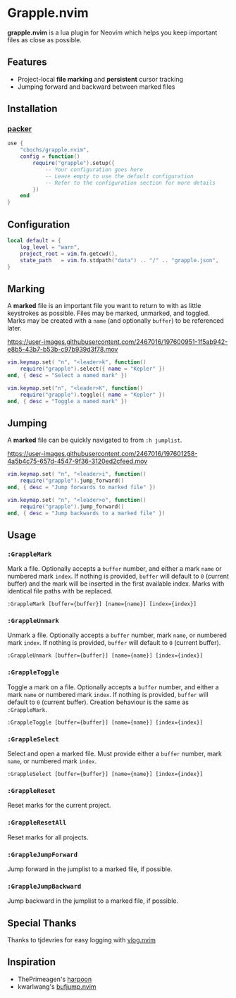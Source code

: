 # Grapple.nvim

**grapple.nvim** is a lua plugin for Neovim which helps you keep important files as close as possible.

## Features

* Project-local **file marking** and **persistent** cursor tracking
* Jumping forward and backward between marked files

## Installation

### [packer](https://github.com/wbthomason/packer.nvim)

```lua
use {
    "cbochs/grapple.nvim",
    config = function()
        require("grapple").setup({
            -- Your configuration goes here
            -- Leave empty to use the default configuration
            -- Refer to the configuration section for more details
        })
    end
}
```

## Configuration

```lua
local default = {
    log_level = "warn",
    project_root = vim.fn.getcwd(),
    state_path   = vim.fn.stdpath("data") .. "/" .. "grapple.json",
}
```

## Marking

A **marked** file is an important file you want to return to with as little keystrokes as possible. Files may be marked, unmarked, and toggled. Marks may be created with a `name` (and optionally `buffer`) to be referenced later.

https://user-images.githubusercontent.com/2467016/197600951-1f5ab942-e8b5-43b7-b53b-c97b939d3f78.mov

```lua
vim.keymap.set( "n", "<leader>k", function()
    require("grapple").select({ name = "Kepler" })
end, { desc = "Select a named mark" })

vim.keymap.set("n", "<leader>K", function()
    require("grapple").toggle({ name = "Kepler" })
end, { desc = "Toggle a named mark" })
```

## Jumping

A **marked** file can be quickly navigated to from `:h jumplist`.

https://user-images.githubusercontent.com/2467016/197601258-4a5b4c75-657d-4547-9f36-3120ed2cfeed.mov

```lua
vim.keymap.set( "n", "<leader>i", function()
    require("grapple").jump_forward()
end, { desc = "Jump forwards to marked file" })

vim.keymap.set( "n", "<leader>o", function()
    require("grapple").jump_forward()
end, { desc = "Jump backwards to a marked file" })
```

## Usage

### `:GrappleMark`

Mark a file. Optionally accepts a `buffer` number, and either a mark `name` or numbered mark `index`. If nothing is provided, `buffer` will default to `0` (current buffer) and the mark will be inserted in the first available index. Marks with identical file paths with be replaced.

```
:GrappleMark [buffer={buffer}] [name={name}] [index={index}]
```

### `:GrappleUnmark`

Unmark a file. Optionally accepts a `buffer` number, mark `name`, or numbered mark `index`. If nothing is provided, `buffer` will default to `0` (current buffer).

```
:GrappleUnmark [buffer={buffer}] [name={name}] [index={index}]
```

### `:GrappleToggle`

Toggle a mark on a file. Optionally accepts a `buffer` number, and either a mark `name` or numbered mark `index`. If nothing is provided, `buffer` will default to `0` (current buffer). Creation behaviour is the same as `:GrappleMark`.

```
:GrappleToggle [buffer={buffer}] [name={name}] [index={index}]
```

### `:GrappleSelect`

Select and open a marked file. Must provide either a `buffer` number, mark `name`, or numbered mark `index`.

```
:GrappleSelect [buffer={buffer}] [name={name}] [index={index}]
```

### `:GrappleReset`

Reset marks for the current project.

### `:GrappleResetAll`

Reset marks for all projects.

### `:GrappleJumpForward`

Jump forward in the jumplist to a marked file, if possible.

### `:GrappleJumpBackward`

Jump backward in the jumplist to a marked file, if possible.

## Special Thanks

Thanks to tjdevries for easy logging with [vlog.nvim](https://github.com/tjdevries/vlog.nvim)

## Inspiration

* ThePrimeagen's [harpoon](https://github.com/ThePrimeagen/harpoon)
* kwarlwang's [bufjump.nvim](https://github.com/kwkarlwang/bufjump.nvim)
